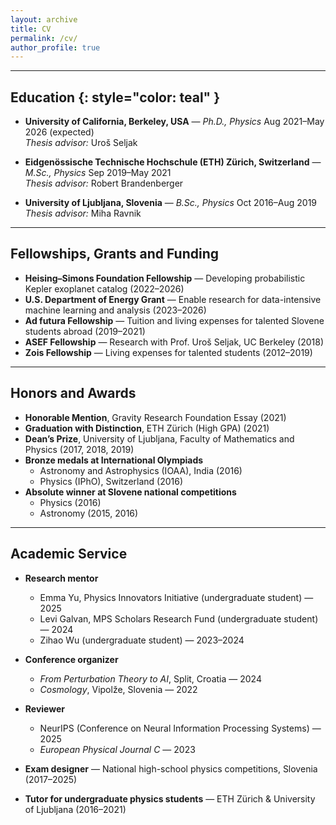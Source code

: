 ```yaml
---
layout: archive
title: CV
permalink: /cv/
author_profile: true
---
```


---

## Education {: style="color: teal" }

- **University of California, Berkeley, USA** — *Ph.D., Physics*
  Aug 2021–May 2026 (expected)  
  *Thesis advisor:* Uroš Seljak

- **Eidgenössische Technische Hochschule (ETH) Zürich, Switzerland** — *M.Sc., Physics*
  Sep 2019–May 2021  
  *Thesis advisor:* Robert Brandenberger

- **University of Ljubljana, Slovenia** — *B.Sc., Physics*
  Oct 2016–Aug 2019  
  *Thesis advisor:* Miha Ravnik

---

## Fellowships, Grants and Funding

- **Heising–Simons Foundation Fellowship** — Developing probabilistic Kepler exoplanet catalog (2022–2026)
- **U.S. Department of Energy Grant** — Enable research for data-intensive machine learning and analysis (2023–2026)
- **Ad futura Fellowship** — Tuition and living expenses for talented Slovene students abroad (2019–2021)
- **ASEF Fellowship** — Research with Prof. Uroš Seljak, UC Berkeley (2018)
- **Zois Fellowship** — Living expenses for talented students (2012–2019)

---

## Honors and Awards

- **Honorable Mention**, Gravity Research Foundation Essay (2021)
- **Graduation with Distinction**, ETH Zürich (High GPA) (2021)
- **Dean’s Prize**, University of Ljubljana, Faculty of Mathematics and Physics (2017, 2018, 2019)
- **Bronze medals at International Olympiads**  
  - Astronomy and Astrophysics (IOAA), India (2016)  
  - Physics (IPhO), Switzerland (2016)
- **Absolute winner at Slovene national competitions**  
  - Physics (2016)  
  - Astronomy (2015, 2016)

---

## Academic Service

- **Research mentor**  
  - Emma Yu, Physics Innovators Initiative (undergraduate student) — 2025  
  - Levi Galvan, MPS Scholars Research Fund (undergraduate student) — 2024  
  - Zihao Wu (undergraduate student) — 2023–2024  

- **Conference organizer**  
  - *From Perturbation Theory to AI*, Split, Croatia — 2024  
  - *Cosmology*, Vipolže, Slovenia — 2022

- **Reviewer**  
  - NeurIPS (Conference on Neural Information Processing Systems) — 2025  
  - *European Physical Journal C* — 2023

- **Exam designer** — National high-school physics competitions, Slovenia (2017–2025)

- **Tutor for undergraduate physics students** — ETH Zürich & University of Ljubljana (2016–2021)
